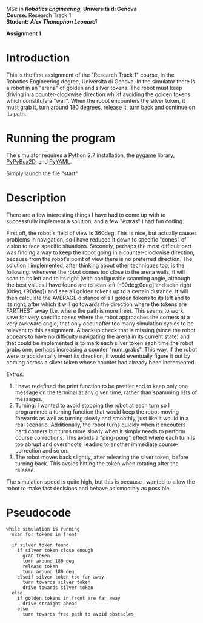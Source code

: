 MSc in ***Robotics Engineering***, **Università di Genova**<br>
**Course:** Research Track 1<br>
**Student:** ***Alex Thanaphon Leonardi***<br>

**Assignment 1**<br>

**Introduction**
============================
This is the first assignment of the "Research Track 1" course, in the Robotics Engineering degree, Università di Genova.
In the simulator there is a robot in an "arena" of golden and silver tokens. The robot must keep driving in a counter-clockwise direction whilst avoiding the golden tokens which constitute a "wall". When the robot encounters the silver token, it must grab it, turn around 180 degrees, release it, turn back and continue on its path.

**Running the program**
============================
The simulator requires a Python 2.7 installation, the [pygame](http://pygame.org/) library, [PyPyBox2D](https://pypi.python.org/pypi/pypybox2d/2.1-r331), and [PyYAML](https://pypi.python.org/pypi/PyYAML/).

Simply launch the file "start"

**Description**
============================
There are a few interesting things I have had to come up with to successfully implement a solution, and a few "extras" I had fun coding.

First off, the robot's field of view is 360deg. This is nice, but actually causes problems in navigation, so I have reduced it down to specific "cones" of vision to face specific situations.
Secondly, perhaps the most difficult part was finding a way to keep the robot going in a counter-clockwise direction, because from the robot's point of view there is no preferred direction.
The solution I implemented, after thinking about other techniques too, is the following: whenever the robot comes too close to the arena walls, it will scan to its left and to its right (with configurable scanning angle, although the best values I have found are to scan left [-90deg;0deg] and scan right [0deg;+90deg]) and see all golden tokens up to a certain distance. It will then calculate the AVERAGE distance of all golden tokens to its left and to its right, after which it will go towards the direction where the tokens are FARTHEST away (i.e. where the path is more free). This seems to work, save for very specific cases where the robot approaches the corners at a very awkward angle, that only occur after too many simulation cycles to be relevant to this assignment.
A backup check that is missing (since the robot appears to have no difficulty navigating the arena in its current state) and that could be implemented is to mark each silver token each time the robot grabs one, perhaps increasing a counter "num_grabs". This way, if the robot were to accidentally invert its direction, it would eventually figure it out by coming across a silver token whose counter had already been incremented.

*Extras*:
1) I have redefined the print function to be prettier and to keep only one message on the terminal at any given time, rather than spamming lists of messages.
2) Turning: I wanted to avoid stopping the robot at each turn so I programmed a turning function that would keep the robot moving forwards as well as turning slowly and smoothly, just like it would in a real scenario. Additionally, the robot turns quickly when it encouters hard corners but turns more slowly when it simply needs to perform course corrections. This avoids a "ping-pong" effect where each turn is too abrupt and overshoots, leading to another immediate course-correction and so on.
3) The robot moves back slightly, after releasing the silver token, before turning back. This avoids hitting the token when rotating after the release.

The simulation speed is quite high, but this is because I wanted to allow the robot to make fast decisions and behave as smoothly as possible.

**Pseudocode**
============================
```
while simulation is running
  scan for tokens in front

  if silver token found
    if silver token close enough
      grab token
      turn around 180 deg
      release token
      turn around 180 deg
    elseif silver token too far away
      turn towards silver token
      drive towards silver token
  else
    if golden tokens in front are far away
      drive straight ahead
    else
      turn towards free path to avoid obstacles
```
